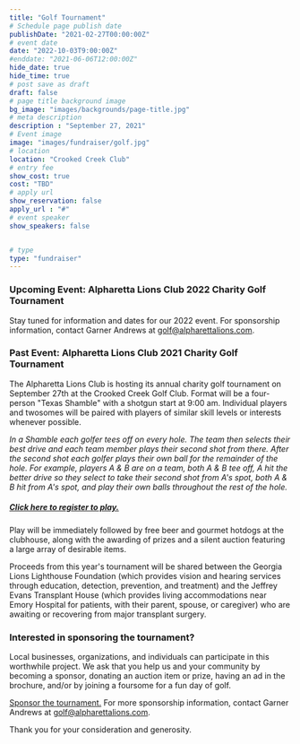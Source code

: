 ```yaml
---
title: "Golf Tournament"
# Schedule page publish date
publishDate: "2021-02-27T00:00:00Z"
# event date
date: "2022-10-03T9:00:00Z"
#enddate: "2021-06-06T12:00:00Z"
hide_date: true
hide_time: true
# post save as draft
draft: false
# page title background image
bg_image: "images/backgrounds/page-title.jpg"
# meta description
description : "September 27, 2021"
# Event image
image: "images/fundraiser/golf.jpg"
# location
location: "Crooked Creek Club"
# entry fee
show_cost: true
cost: "TBD"
# apply url
show_reservation: false
apply_url : "#"
# event speaker
show_speakers: false


# type
type: "fundraiser"
---
```


### Upcoming Event: Alpharetta Lions Club 2022 Charity Golf Tournament

Stay tuned for information and dates for our 2022 event.  For sponsorship information, contact Garner Andrews at golf@alpharettalions.com.

### Past Event: Alpharetta Lions Club 2021 Charity Golf Tournament

The Alpharetta Lions Club is hosting its annual charity golf tournament on September 27th at the Crooked 
Creek Golf Club.  Format will be a four-person "Texas Shamble" with a shotgun start at 9:00 am.  Individual 
players and twosomes will be paired with players of similar skill levels or interests whenever possible.

*In a Shamble each golfer tees off on every hole. The team then selects their best drive and each team member 
plays their second shot from there. After the second shot each golfer plays their own ball for the remainder 
of the hole. For example, players A & B are on a team, both A & B tee off, A hit the better drive so they select 
to take their second shot from A's spot, both A & B hit from A's spot, and play their own balls throughout the 
rest of the hole.*

##### [Click here to register to play.](https://alpharetta-lions-club.square.site/product/golf2021/5)  

Play will be immediately followed by free beer and gourmet hotdogs at the clubhouse, along with the 
awarding of prizes and a silent auction featuring a large array of desirable items.

Proceeds from this year's tournament will be shared between the Georgia Lions Lighthouse Foundation (which
provides vision and hearing services through education, detection, prevention, and treatment) and the Jeffrey
Evans Transplant House (which provides living accommodations near Emory Hospital for patients, with their
parent, spouse, or caregiver) who are awaiting or recovering from major transplant surgery.


### Interested in sponsoring the tournament?

Local businesses, organizations, and individuals can participate in this worthwhile project.  We 
ask that you help us and your 
community by becoming a sponsor, donating an auction item or prize, having an ad in the brochure, and/or by 
joining a foursome for a fun day of golf.

[Sponsor the tournament.](https://alpharetta-lions-club.square.site/shop/golfsponsor2021/5) For more sponsorship information, contact Garner Andrews at golf@alpharettalions.com.

Thank you for your consideration and generosity.  